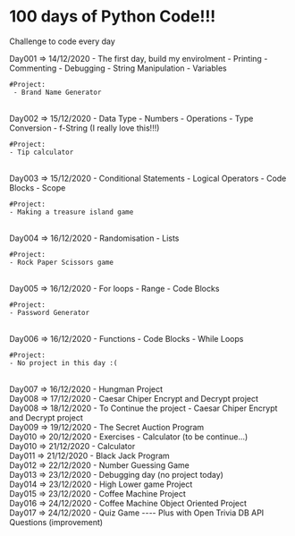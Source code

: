 # 100 days of Python Code!!!

Challenge to code every day 

Day001 => 14/12/2020
    - The first day, build my envirolment 
    - Printing
    - Commenting
    - Debugging
    - String Manipulation 
    - Variables
    
    #Project:
     - Brand Name Generator
<BR>
Day002 => 15/12/2020
    - Data Type
    - Numbers
    - Operations
    - Type Conversion
    - f-String (I really love this!!!)

    #Project:    
    - Tip calculator

<BR>
Day003 => 15/12/2020
    - Conditional Statements
    - Logical Operators
    - Code Blocks
    - Scope
    
    #Project:
    - Making a treasure island game
<BR>
Day004 => 16/12/2020
    - Randomisation
    - Lists

    #Project:
    - Rock Paper Scissors game
<BR>
Day005 => 16/12/2020
    - For loops
    - Range
    - Code Blocks

    #Project:
    - Password Generator
<BR>
Day006 => 16/12/2020
    - Functions
    - Code Blocks
    - While Loops

    #Project:
    - No project in this day :(

<BR>
Day007 => 16/12/2020
    - Hungman Project
<BR>
Day008 => 17/12/2020
    - Caesar Chiper Encrypt and Decrypt project
<BR>
Day008 => 18/12/2020
    - To Continue the project
    - Caesar Chiper Encrypt and Decrypt project
<BR>
Day009 => 19/12/2020
    - The Secret Auction Program
<BR>
Day010 => 20/12/2020
    - Exercises 
    - Calculator (to be continue...) 
<BR>
Day010 => 21/12/2020
    - Calculator
<BR>
Day011 => 21/12/2020
    - Black Jack Program
<BR>
Day012 => 22/12/2020
    - Number Guessing Game
<BR>
Day013 => 23/12/2020
    - Debugging day (no project today)
<BR>
Day014 => 23/12/2020
    - High Lower game Project
<BR>
Day015 => 23/12/2020
    - Coffee Machine Project
<BR>
Day016 => 24/12/2020
    - Coffee Machine Object Oriented Project
<BR>
Day017 => 24/12/2020
    - Quiz Game
    ---- Plus with Open Trivia DB API Questions (improvement)
